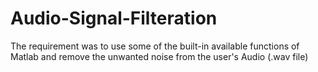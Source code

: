 # Audio-Signal-Filteration
The requirement was to use some of the built-in available functions of Matlab and remove the unwanted noise from the user's Audio (.wav file)
